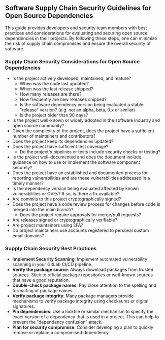 <!-- TODO: Integrate https://gitlab.com/gitlab-org/gitlab/-/merge_requests/60618/diffs-->

## Software Supply Chain Security Guidelines for Open Source Dependencies

This guide provides developers and security team members with best practices and considerations for evaluating and securing open source dependencies in their projects. By following these steps, one can minimize the risk of supply chain compromises and ensure the overall security of software.

### Supply Chain Security Considerations for Open Source Dependencies

- Is the project actively developed, maintained, and mature?
  - When was the code last updated?
  - When was the last release shipped?
  - How many releases are there?
  - How frequently are new releases shipped?
  - Is the software dependency version being evaluated a stable "release" version? (e.g. not an alpha, beta, 0.x or similar)
  - Is the project older than 90 days?
- Is the project well-known or widely adopted in the software industry and open source community?
- Given the complexity of the project, does the project have a sufficient number of maintainers and contributors?
- Does the project keep its dependencies updated?
- Does the project have sufficient test coverage?
  - Do the project's pipelines or tests include security checks or testing?
- Is the project well-documented and does the document include guidance on how to use or implement the software component securely?
- Does the project have an established and documented process for reporting vulnerabilities and are these vulnerabilities addressed in a timely manner?
- Is the dependency version being evaluated affected by known vulnerabilities or CVEs? If so, is there a fix available?
- Are commits to this project cryptographically signed?
- Does the project have a code review process for changes before code is merged into the main branch?
  - Does the project require approvals for merge/pull requests?
- Are releases signed or cryptographically verifiable?
- Are project maintainers using 2FA?
- Do project maintainers use accounts registered to personal custom email domains?

### Supply Chain Security Best Practices

- **Implement Security Scanning**: Implement automated vulnerability scanning in your GitLab CI/CD pipeline.
- **Verify the package source**: Always download packages from trusted sources. Stick to official package repositories or well-known sources that have a good reputation.
- **Double-check package names**: Pay close attention to the spelling and formatting of package names.
- **Verify package integrity**: Many package managers provide mechanisms to verify package integrity using checksums or digital signatures.
- **Pin dependencies**: Use a lockfile or similar mechanism to specify the exact version of a dependency that is used in a project. This can help to prevent the "dependency confusion" attack.
- **Plan for security compromise**: Consider developing a plan to quickly remove or replace a compromised dependency.
